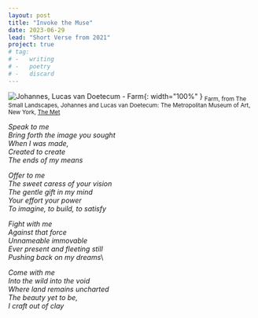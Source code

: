```yaml
---
layout: post
title: "Invoke the Muse"
date: 2023-06-29
lead: "Short Verse from 2021"
project: true
# tag:
# -   writing
# -   poetry
# -   discard
---
```


![Johannes, Lucas van Doetecum - Farm](/assets/images/Doetecum-Farm.jpg){: width="100%" }
<sub>Farm, from The Small Landscapes, Johannes and Lucas van Doetecum: The Metropolitan Museum of Art, New York, [The Met](www.metmuseum.org)</sub>

*Speak to me*\
*Bring forth the image you sought*\
*When I was made,*\
*Created to create*\
*The ends of my means*


*Offer to me*\
*The sweet caress of your vision*\
*The gentle gift in my mind*\
*Your effort your power*\
*To imagine, to build, to satisfy*


*Fight with me*\
*Against that force*\
*Unnameable immovable*\
*Ever present and fleeting still*\
*Pushing back on my dreams*\


*Come with me*\
*Into the wild into the void*\
*Where land remains uncharted*\
*The beauty yet to be,*\
*I craft out of clay*